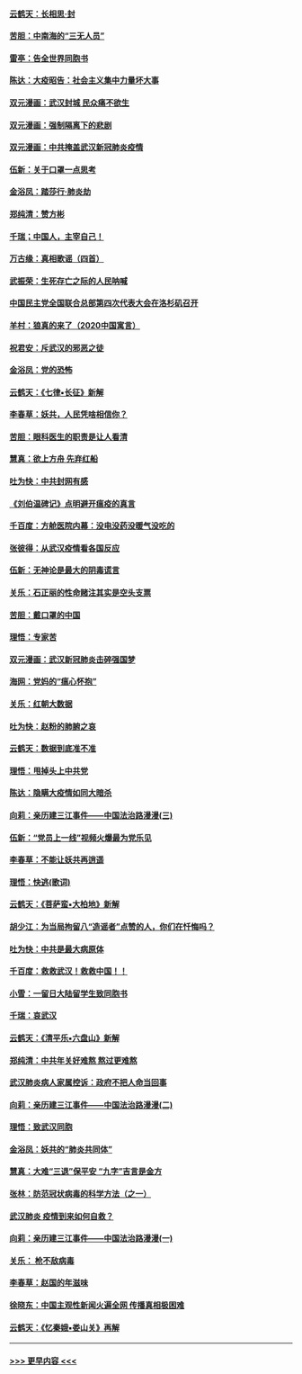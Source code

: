 #### [云鹤天：长相思‧封](../pages/nsc993/n11864006.md?t=02130002) 
#### [苦胆：中南海的“三无人员”](../pages/nsc993/n11862997.md?t=02130002) 
#### [雷亭：告全世界同胞书](../pages/nsc993/n11862572.md?t=02130002) 
#### [陈达：大疫昭告：社会主义集中力量坏大事](../pages/nsc993/n11859419.md?t=02130002) 
#### [双元漫画：武汉封城 民众痛不欲生](../pages/nsc993/n11859287.md?t=02130002) 
#### [双元漫画：强制隔离下的悲剧](../pages/nsc993/n11859244.md?t=02130002) 
#### [双元漫画：中共掩盖武汉新冠肺炎疫情](../pages/nsc993/n11858249.md?t=02130002) 
#### [伍新：关于口罩一点思考](../pages/nsc993/n11859195.md?t=02130002) 
#### [金浴凤：踏莎行‧肺炎劫](../pages/nsc993/n11858227.md?t=02130002) 
#### [郑纯清：赞方彬](../pages/nsc993/n11856803.md?t=02130002) 
#### [千瑞；中国人，主宰自己！](../pages/nsc993/n11856793.md?t=02130002) 
#### [万古缘：真相歌谣（四首）](../pages/nsc993/n11856263.md?t=02130002) 
#### [武振荣：生死存亡之际的人民呐喊](../pages/nsc993/n11856256.md?t=02130002) 
#### [中国民主党全国联合总部第四次代表大会在洛杉矶召开](../pages/nsc993/n11856344.md?t=02130002) 
#### [羊村：狼真的来了（2020中国寓言）](../pages/nsc993/n11856229.md?t=02130002) 
#### [祝君安：斥武汉的邪恶之徒](../pages/nsc993/n11855861.md?t=02130002) 
#### [金浴凤：党的恐怖](../pages/nsc993/n11855849.md?t=02130002) 
#### [云鹤天：《七律▪长征》新解](../pages/nsc993/n11855479.md?t=02130002) 
#### [李春草：妖共，人民凭啥相信你？](../pages/nsc993/n11855196.md?t=02130002) 
#### [苦胆：眼科医生的职责是让人看清](../pages/nsc993/n11853840.md?t=02130002) 
#### [慧真：欲上方舟 先弃红船](../pages/nsc993/n11853483.md?t=02130002) 
#### [吐为快：中共封网有感](../pages/nsc993/n11852575.md?t=02130002) 
#### [《刘伯温碑记》点明避开瘟疫的真言](../pages/nsc993/n11852128.md?t=02130002) 
#### [千百度：方舱医院内幕：没电没药没暖气没吃的](../pages/nsc993/n11850211.md?t=02130002) 
#### [张彼得：从武汉疫情看各国反应](../pages/nsc993/n11850102.md?t=02130002) 
#### [伍新：无神论是最大的阴毒谎言](../pages/nsc993/n11846129.md?t=02130002) 
#### [关乐：石正丽的性命赌注其实是空头支票](../pages/nsc993/n11846109.md?t=02130002) 
#### [苦胆：戴口罩的中国](../pages/nsc993/n11845576.md?t=02130002) 
#### [理悟：专家苦](../pages/nsc993/n11845564.md?t=02130002) 
#### [双元漫画：武汉新冠肺炎击碎强国梦](../pages/nsc993/n11843320.md?t=02130002) 
#### [海网：党妈的“瘟心怀抱”](../pages/nsc993/n11840740.md?t=02130002) 
#### [关乐：红朝大数据](../pages/nsc993/n11840675.md?t=02130002) 
#### [吐为快：赵粉的肺腑之哀](../pages/nsc993/n11840618.md?t=02130002) 
#### [云鹤天：数据到底准不准](../pages/nsc993/n11840325.md?t=02130002) 
#### [理悟：甩掉头上中共党](../pages/nsc993/n11838826.md?t=02130002) 
#### [陈达：隐瞒大疫情如同大暗杀](../pages/nsc993/n11838771.md?t=02130002) 
#### [向莉：亲历建三江事件——中国法治路漫漫(三)](../pages/nsc993/n11831825.md?t=02130002) 
#### [伍新：“党员上一线”视频火爆最为党乐见](../pages/nsc993/n11838200.md?t=02130002) 
#### [李春草：不能让妖共再逍遥](../pages/nsc993/n11838102.md?t=02130002) 
#### [理悟：快逃(歌词)](../pages/nsc993/n11838083.md?t=02130002) 
#### [云鹤天：《菩萨蛮▪大柏地》新解](../pages/nsc993/n11838059.md?t=02130002) 
#### [胡少江：为当局拘留八“造谣者”点赞的人，你们在忏悔吗？](../pages/nsc993/n11836801.md?t=02130002) 
#### [吐为快：中共是最大病原体](../pages/nsc993/n11836748.md?t=02130002) 
#### [千百度：救救武汉！救救中国！！](../pages/nsc993/n11836145.md?t=02130002) 
#### [小雪：一留日大陆留学生致同胞书](../pages/nsc993/n11834624.md?t=02130002) 
#### [千瑞：哀武汉](../pages/nsc993/n11833647.md?t=02130002) 
#### [云鹤天：《清平乐▪六盘山》新解](../pages/nsc993/n11833611.md?t=02130002) 
#### [郑纯清：中共年关好难熬 熬过更难熬](../pages/nsc993/n11833489.md?t=02130002) 
#### [武汉肺炎病人家属控诉：政府不把人命当回事](../pages/nsc993/n11833205.md?t=02130002) 
#### [向莉：亲历建三江事件——中国法治路漫漫(二)](../pages/nsc993/n11829102.md?t=02130002) 
#### [理悟：致武汉同胞](../pages/nsc993/n11831522.md?t=02130002) 
#### [金浴凤：妖共的“肺炎共同体”](../pages/nsc993/n11829448.md?t=02130002) 
#### [慧真：大难“三退”保平安 “九字”吉言是金方](../pages/nsc993/n11829501.md?t=02130002) 
#### [张林：防范冠状病毒的科学方法（之一）](../pages/nsc993/n11828618.md?t=02130002) 
#### [武汉肺炎 疫情到来如何自救？](../pages/nsc993/n11827632.md?t=02130002) 
#### [向莉：亲历建三江事件——中国法治路漫漫(一)](../pages/nsc993/n11827190.md?t=02130002) 
#### [关乐： 枪不敌病毒](../pages/nsc993/n11826746.md?t=02130002) 
#### [李春草：赵国的年滋味](../pages/nsc993/n11826321.md?t=02130002) 
#### [徐晓东：中国主观性新闻火遍全网 传播真相极困难](../pages/nsc993/n11826508.md?t=02130002) 
#### [云鹤天：《忆秦娥▪娄山关》再解](../pages/nsc993/n11824682.md?t=02130002) 

----
#### [ >>> 更早内容 <<< ](../indexes/nsc993-earlier.md)
